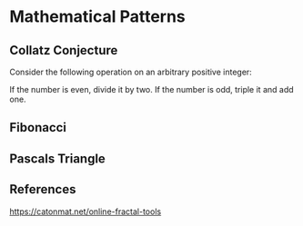 # Mathematical Patterns

## Collatz Conjecture

Consider the following operation on an arbitrary positive integer:

If the number is even, divide it by two.
If the number is odd, triple it and add one.

## Fibonacci

## Pascals Triangle





## References

https://catonmat.net/online-fractal-tools
